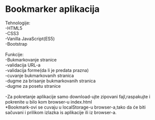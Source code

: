 # Bookmarker aplikacija

Tehnologije: <br>
-HTML5 <br>
-CSS3 <br>
-Vanilla JavaScript(ES5) <br>
-Bootstrap <br>
 <br>
Funkcije: <br>
-Bukmarkovanje stranice <br>
-validacija URL-a <br>
-validacija forme(da li je predata prazna) <br>
-cuvanje bukmarkovanih stranica <br>
-dugme za brisanje bukmarkovanih stranica <br>
-dugme za posetu stranice <br>
<br>
-Za pokretanje aplikacije samo download-ujte zipovani fajl,raspakujte i pokrenite u bilo kom browser-u index.html<br>
*Bookmark-ovi se cuvaju u localStorage-u browser-a,tako da će biti sačuvani i prilikom izlazka is aplikacije ili iz browser-a.
